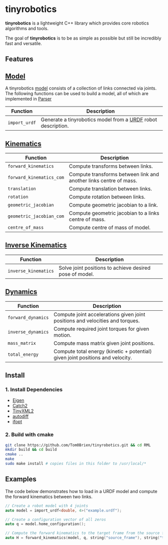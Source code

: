 tinyrobotics
===========

**tinyrobotics** is a lightweight C++ library which provides core robotics algorithms and tools. 

The goal of **tinyrobotics** is to be as simple as possible but still be incredibly fast and versatile.

## Features
<h2><a href="https://tom0brien.github.io/tinyrobotics/structtr_1_1model_1_1Model.html#details">Model</a></h2>

A tinyrobotics [model](https://tom0brien.github.io/tinyrobotics/structtr_1_1model_1_1Model.html#details) consists of a collection of links connected via joints. The following functions can be used to build a model, all of which are implemented in [Parser](https://tom0brien.github.io/tinyrobotics/Parser_8hpp.html)

| Function      | Description                                                                              |
| ------------- | ---------------------------------------------------------------------------------------- |
| `import_urdf` | Generate a tinyrobotics model from a [URDF](http://wiki.ros.org/urdf) robot description. |

<h2><a href="https://tom0brien.github.io/tinyrobotics/Kinematics_8hpp.html">Kinematics</a></h2>

| Function                 | Description                                                       |
| ------------------------ | ----------------------------------------------------------------- |
| `forward_kinematics`     | Compute transforms between links.                                 |
| `forward_kinematics_com` | Compute transforms between link and another links centre of mass. |
| `translation`            | Compute translation between links.                                |
| `rotation`               | Compute rotation between links.                                   |
| `geometric_jacobian`     | Compute geometric jacobian to a link.                             |
| `geometric_jacobian_com` | Compute geometric jacobian to a links centre of mass.             |
| `centre_of_mass`         | Compute centre of mass of model.                                  |

<h2><a href="https://tom0brien.github.io/tinyrobotics/InverseKinematics_8hpp.html">Inverse Kinematics</a></h2>

| Function             | Description                                             |
| -------------------- | ------------------------------------------------------- |
| `inverse_kinematics` | Solve joint positions to achieve desired pose of model. |

<h2><a href="https://tom0brien.github.io/tinyrobotics/Dynamics_8hpp.html">Dynamics</a></h2>

| Function           | Description                                                                    |
| ------------------ | ------------------------------------------------------------------------------ |
| `forward_dynamics` | Compute joint accelerations given joint positions and velocities and torques.  |
| `inverse_dynamics` | Compute required joint torques for given motion.                               |
| `mass_matrix`      | Compute mass matrix given joint positions.                                     |
| `total_energy`     | Compute total energy (kinetic + potential) given joint positions and velocity. |

## Install

### 1. Install Dependencies
- [Eigen](https://eigen.tuxfamily.org/index.php?title=Main_Page)
- [Catch2](https://github.com/catchorg/Catch2)
- [TinyXML2](https://github.com/leethomason/tinyxml2) 
- [autodiff](https://github.com/autodiff/autodiff) 
- [ifopt](https://github.com/ethz-adrl/ifopt) 

### 2. Build with cmake
  ```bash
  git clone https://github.com/Tom0Brien/tinyrobotics.git && cd RML
  mkdir build && cd build
  cmake ..
  make
  sudo make install # copies files in this folder to /usr/local/*
  ```

## Examples
The code below demonstrates how to load in a URDF model and compute the forward kinematics between two links.

```c++
// Create a robot model with 4 joints
auto model = import_urdf<double, 4>("example.urdf");

// Create a configuration vector of all zeros
auto q = model.home_configuration();

// Compute the forward kinematics to the target frame from the source frame at the home configuration
auto H = forward_kinematics(model, q, string("source_frame"), string("target_frame"));
```
